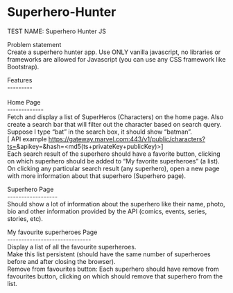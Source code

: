 # Superhero-Hunter

TEST NAME: Superhero Hunter JS

Problem statement <br>
Create a superhero hunter app. Use ONLY vanilla javascript, no libraries or frameworks are allowed for Javascript (you can use any CSS framework like Bootstrap).<br>


 Features <br>
 --------- <br>
  <br>
Home Page  <br>
------------- <br>
Fetch and display a list of SuperHeros (Characters) on the home page. Also create a search bar that will filter out the character based on search query. Suppose I type “bat” in the search box, it should show “batman”.  <br>
[ API example https://gateway.marvel.com:443/v1/public/characters?ts=<time-stamp>&apikey=<public-key>&hash=<md5(ts+privateKey+publicKey)>] <br>
Each search result of the superhero should have a favorite button, clicking on which superhero should be added to “My favorite superheroes” (a list). <br>
On clicking any particular search result (any superhero), open a new page with more information about that superhero (Superhero page). <br>

Superhero Page <br>
 ------------------ <br>
Should show a lot of information about the superhero like their name, photo, bio and other information provided by the API (comics, events, series, stories, etc). <br>

My favourite superheroes Page <br>
 ------------------------------ <br>
Display a list of all the favourite superheroes. <br>
Make this list persistent (should have the same number of superheroes before and after closing the browser). <br>
Remove from favourites button: Each superhero should have remove from favourites button, clicking on which should remove that superhero from the list. <br>
